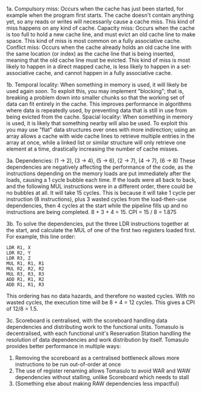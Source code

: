 1a. Compulsory miss: Occurs when the cache has just been started, for example when the program first starts. The cache doesn't contain anything yet, so any reads or writes will necessarily cause a cache miss. This kind of miss happens on any kind of cache.
Capacity miss: Occurs when the cache is too full to hold a new cache line, and must evict an old cache line to make space. This kind of miss is most common on a fully associative cache. 
Conflict miss: Occurs when the cache already holds an old cache line with the same location (or index) as the cache line that is being inserted, meaning that the old cache line must be evicted. This kind of miss is most likely to happen in a direct mapped cache, is less likely to happen in a set-associative cache, and cannot happen in a fully associative cache.

1b. Temporal locality: When something in memory is used, it will likely be used again soon. To exploit this, you may implement "blocking"; that is, breaking a problem down into smaller chunks so that the working set of data can fit entirely in the cache. This improves performance in algorithms where data is repeatedly used, by preventing data that is still in use from being evicted from the cache.
Spacial locality: When something in memory is used, it is likely that something nearby will also be used. To exploit this you may use "flat" data structures over ones with more indirection; using an array allows a cache with wide cache lines to retrieve multiple entries in the array at once, while a linked list or similar structure will only retrieve one element at a time, drastically increasing the number of cache misses.

3a. Dependencies: (1 -> 2), (3 -> 4), (5 -> 6), (2 -> 7), (4 -> 7), (6 -> 8)
These dependencies are negatively affecting the performance of the code, as the instructions depending on the memory loads are put immediately after the loads, causing a 1 cycle bubble each time. If the loads were all back to back, and the following MUL instructions were in a different order, there could be no bubbles at all.
It will take 15 cycles. This is because it will take 1 cycle per instruction (8 instructions), plus 3 wasted cycles from the load-then-use dependencies, then 4 cycles at the start while the pipeline fills up and no instructions are being completed. 8 + 3 + 4 = 15.
CPI = 15 / 8 = 1.875

3b. To solve the dependencies, put the three LDR instructions together at the start, and calculate the MUL of one of the first two registers loaded first. For example, this line order:
```
LDR R1, X
LDR R2, Y
LDR R3, Z
MUL R1, R1, R1 
MUL R2, R2, R2 
MUL R3, R3, R3 
ADD R1, R1, R2 
ADD R1, R1, R3
```
This ordering has no data hazards, and therefore no wasted cycles.
With no wasted cycles, the execution time will be 8 + 4 = 12 cycles. This gives a CPI of 12/8 = 1.5.

3c. Scoreboard is centralised, with the scoreboard handling data dependencies and distributing work to the functional units. Tomasulo is decentralised, with each functional unit's Reservation Station handling the resolution of data dependencies and work distribution by itself. Tomasulo provides better performance in multiple ways:
1. Removing the scoreboard as a centralised bottleneck allows more instructions to be run out-of-order at once
2. The use of register renaming allows Tomasulo to avoid WAR and WAW dependencies without stalling, unlike Scoreboard which needs to stall
3. (Something else about making RAW dependencies less impactful)

